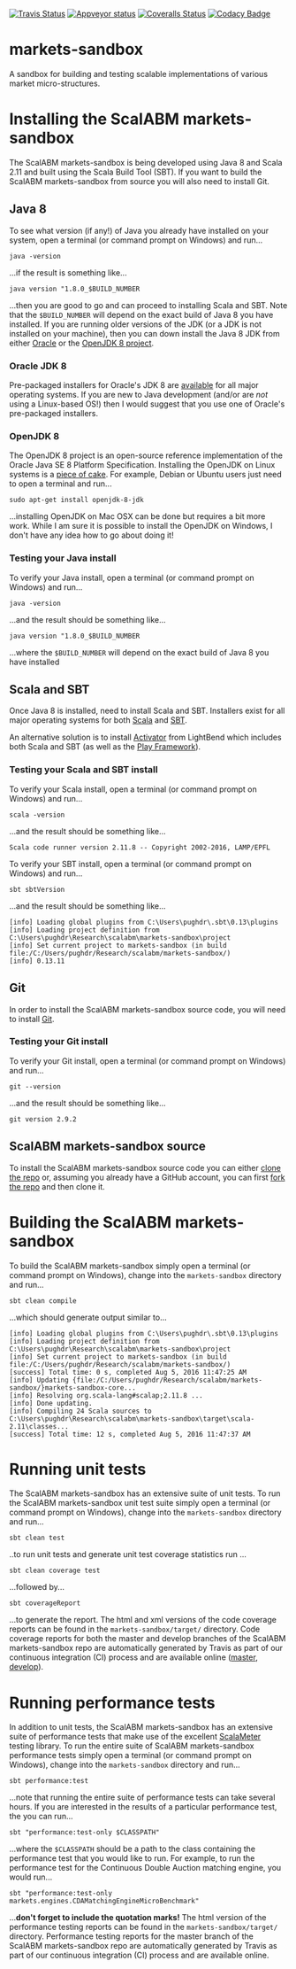 [![Travis Status](https://travis-ci.org/ScalABM/markets-sandbox.svg?branch=develop)](https://travis-ci.org/ScalABM/markets-sandbox)
[![Appveyor status](https://ci.appveyor.com/api/projects/status/w1g7a4mgighvhnwu/branch/develop?svg=true)](https://ci.appveyor.com/project/davidrpugh/markets-sandbox)
[![Coveralls Status](https://coveralls.io/repos/ScalABM/markets-sandbox/badge.svg?branch=develop&service=github)](https://coveralls.io/github/ScalABM/markets-sandbox?branch=develop)
[![Codacy Badge](https://api.codacy.com/project/badge/grade/bb51f04bbe894b98b36603f49c310e8a)](https://www.codacy.com/app/davidrpugh/markets-sandbox)

# markets-sandbox

A sandbox for building and testing scalable implementations of various market micro-structures.

# Installing the ScalABM markets-sandbox

The ScalABM markets-sandbox is being developed using Java 8 and Scala 2.11 and built using the Scala Build Tool (SBT). If you want to build the ScalABM markets-sandbox from source you will also need to install Git.

## Java 8

To see what version (if any!) of Java you already have installed on your system, open a terminal (or command prompt on Windows) and run...

`java -version`

...if the result is something like...

`java version "1.8.0_$BUILD_NUMBER`

...then you are good to go and can proceed to installing Scala and SBT. Note that the `$BUILD_NUMBER` will depend on the exact build of Java 8 you have installed.  If you are running older versions of the JDK (or a JDK is not installed on your machine), then you can down install the Java 8 JDK from either [Oracle](http://www.oracle.com/technetwork/java/javase/overview/java8-2100321.html) or the [OpenJDK 8 project](http://openjdk.java.net/projects/jdk8/).

### Oracle JDK 8
Pre-packaged installers for Oracle's JDK 8 are [available](http://www.oracle.com/technetwork/java/javase/downloads/jdk8-downloads-2133151.html) for all major operating systems. If you are new to Java development (and/or are *not* using a Linux-based OS!) then I would suggest that you use one of Oracle's pre-packaged installers.

### OpenJDK 8
The OpenJDK 8 project is an open-source reference implementation of the Oracle Java SE 8 Platform Specification. Installing the OpenJDK on Linux systems is a [piece of cake](http://openjdk.java.net/install/).  For example, Debian or Ubuntu users just need to open a terminal and run...

`sudo apt-get install openjdk-8-jdk`

...installing OpenJDK on Mac OSX can be done but requires a bit more work.  While I am sure it is possible to install the OpenJDK on Windows, I don't have any idea how to go about doing it!

### Testing your Java install
To verify your Java install, open a terminal (or command prompt on Windows) and run...

`java -version`

...and the result should be something like...

`java version "1.8.0_$BUILD_NUMBER`

...where the `$BUILD_NUMBER` will depend on the exact build of Java 8 you have installed

## Scala and SBT
Once Java 8 is installed, need to install Scala and SBT. Installers exist for all major operating systems for both [Scala](http://www.scala-lang.org/download/) and [SBT](http://www.scala-sbt.org/download.html).

An alternative solution is to install [Activator](https://www.lightbend.com/activator/download) from LightBend which includes both Scala and SBT (as well as the [Play Framework](https://www.playframework.com/)).

### Testing your Scala and SBT install
To verify your Scala install, open a terminal (or command prompt on Windows) and run...

`scala -version`

...and the result should be something like...

`Scala code runner version 2.11.8 -- Copyright 2002-2016, LAMP/EPFL`

To verify your SBT install, open a terminal (or command prompt on Windows) and run...

`sbt sbtVersion`

...and the result should be something like...

```
[info] Loading global plugins from C:\Users\pughdr\.sbt\0.13\plugins
[info] Loading project definition from C:\Users\pughdr\Research\scalabm\markets-sandbox\project
[info] Set current project to markets-sandbox (in build file:/C:/Users/pughdr/Research/scalabm/markets-sandbox/)
[info] 0.13.11
```

## Git
In order to install the ScalABM markets-sandbox source code, you will need to install [Git](https://git-scm.com/downloads).

### Testing your Git install
To verify your Git install, open a terminal (or command prompt on Windows) and run...

`git --version`

...and the result should be something like...

`git version 2.9.2`

## ScalABM markets-sandbox source
To install the ScalABM markets-sandbox source code you can either [clone the repo](https://help.github.com/articles/cloning-a-repository/) or, assuming you already have a GitHub account, you can first [fork the repo](https://help.github.com/articles/fork-a-repo/) and then clone it.

# Building the ScalABM markets-sandbox
To build the ScalABM markets-sandbox simply open a terminal (or command prompt on Windows), change into the `markets-sandbox` directory and run...

`sbt clean compile`

...which should generate output similar to...

```
[info] Loading global plugins from C:\Users\pughdr\.sbt\0.13\plugins
[info] Loading project definition from C:\Users\pughdr\Research\scalabm\markets-sandbox\project
[info] Set current project to markets-sandbox (in build file:/C:/Users/pughdr/Research/scalabm/markets-sandbox/)
[success] Total time: 0 s, completed Aug 5, 2016 11:47:25 AM
[info] Updating {file:/C:/Users/pughdr/Research/scalabm/markets-sandbox/}markets-sandbox-core...
[info] Resolving org.scala-lang#scalap;2.11.8 ...
[info] Done updating.
[info] Compiling 24 Scala sources to C:\Users\pughdr\Research\scalabm\markets-sandbox\target\scala-2.11\classes...
[success] Total time: 12 s, completed Aug 5, 2016 11:47:37 AM
```

# Running unit tests
The ScalABM markets-sandbox has an extensive suite of unit tests.  To run the ScalABM markets-sandbox unit test suite simply open a terminal (or command prompt on Windows), change into the `markets-sandbox` directory and run...

`sbt clean test`

..to run unit tests and generate unit test coverage statistics run ...

`sbt clean coverage test`

...followed by...

`sbt coverageReport`

...to generate the report.  The html and xml versions of the code coverage reports can be found in the `markets-sandbox/target/` directory. Code coverage reports for both the master and develop branches of the ScalABM markets-sandbox repo are automatically generated by Travis as part of our continuous integration (CI) process and are available online ([master](), [develop]()).

# Running performance tests
In addition to unit tests, the ScalABM markets-sandbox has an extensive suite of performance tests that make use of the excellent [ScalaMeter](https://scalameter.github.io/) testing library. To run the entire suite of ScalABM markets-sandbox performance tests simply open a terminal (or command prompt on Windows), change into the `markets-sandbox` directory and run...

`sbt performance:test`

...note that running the entire suite of performance tests can take several hours. If you are interested in the results of a particular performance test, the you can run...

`sbt "performance:test-only $CLASSPATH"`

...where the `$CLASSPATH` should be a path to the class containing the performance test that you would like to run.  For example, to run the performance test for the Continuous Double Auction matching engine, you would run...

`sbt "performance:test-only markets.engines.CDAMatchingEngineMicroBenchmark"`

...**don't forget to include the quotation marks!** The html version of the performance testing reports can be found in the `markets-sandbox/target/` directory. Performance testing reports for the master branch of the ScalABM markets-sandbox repo are automatically generated by Travis as part of our continuous integration (CI) process and are available online.
